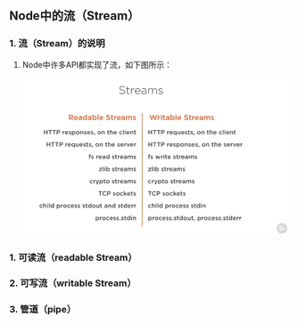 ## Node中的流（Stream）

### 1. 流（Stream）的说明

1. Node中许多API都实现了流，如下图所示：

   ![](./img/node-stream.png)
   
### 1. 可读流（readable Stream）
### 2. 可写流（writable Stream）
### 3. 管道（pipe）